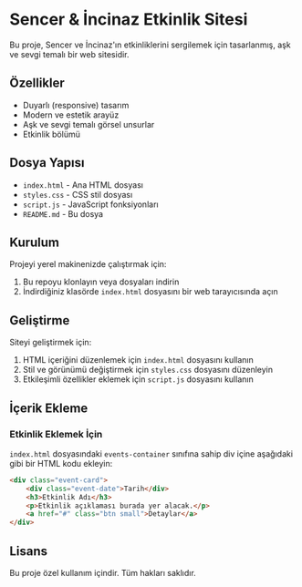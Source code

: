 # Sencer & İncinaz Etkinlik Sitesi

Bu proje, Sencer ve İncinaz'ın etkinliklerini sergilemek için tasarlanmış, aşk ve sevgi temalı bir web sitesidir.

## Özellikler

- Duyarlı (responsive) tasarım
- Modern ve estetik arayüz
- Aşk ve sevgi temalı görsel unsurlar
- Etkinlik bölümü

## Dosya Yapısı

- `index.html` - Ana HTML dosyası
- `styles.css` - CSS stil dosyası
- `script.js` - JavaScript fonksiyonları
- `README.md` - Bu dosya

## Kurulum

Projeyi yerel makinenizde çalıştırmak için:

1. Bu repoyu klonlayın veya dosyaları indirin
2. İndirdiğiniz klasörde `index.html` dosyasını bir web tarayıcısında açın

## Geliştirme

Siteyi geliştirmek için:

1. HTML içeriğini düzenlemek için `index.html` dosyasını kullanın
2. Stil ve görünümü değiştirmek için `styles.css` dosyasını düzenleyin
3. Etkileşimli özellikler eklemek için `script.js` dosyasını kullanın

## İçerik Ekleme

### Etkinlik Eklemek İçin

`index.html` dosyasındaki `events-container` sınıfına sahip div içine aşağıdaki gibi bir HTML kodu ekleyin:

```html
<div class="event-card">
    <div class="event-date">Tarih</div>
    <h3>Etkinlik Adı</h3>
    <p>Etkinlik açıklaması burada yer alacak.</p>
    <a href="#" class="btn small">Detaylar</a>
</div>
```

## Lisans

Bu proje özel kullanım içindir. Tüm hakları saklıdır. 